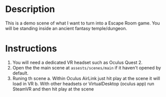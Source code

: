 # Description
This is a demo scene of what I want to turn into a Escape Room game. 
You will be standing inside an ancient fantasy temple/dungeon.

# Instructions 
1. You will need a dedicated VR headset such as Oculus Quest 2. 
2. Open the the main scene at `assests/scenes/main`  if it haven't opened by default.
3. Runing th scene
	a. Within Oculus AirLink just hit play at the scene it will load in VR
	b. With other headsets or VirtualDesktop (oculus app) run SteamVR and then hit play at the scene
